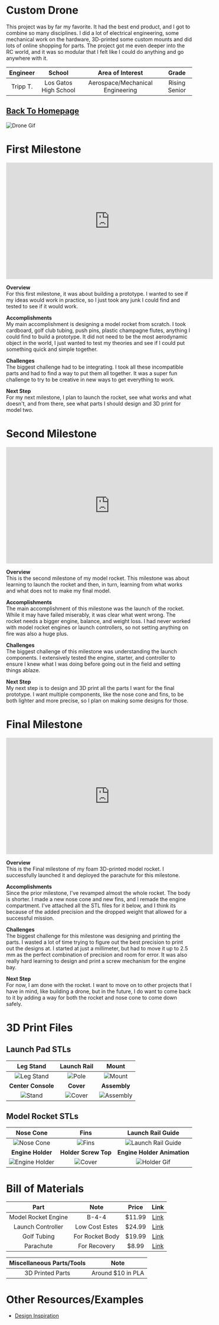 # Custom Drone
This project was by far my favorite. It had the best end product, and I got to combine so many disciplines. I did a lot of electrical engineering, some mechanical work on the hardware, 3D-printed some custom mounts and did lots of online shopping for parts. The project got me even deeper into the RC world, and it was so modular that I felt like I could do anything and go anywhere with it. 

| **Engineer** | **School** | **Area of Interest** | **Grade** |
|:--:|:--:|:--:|:--:|
| Tripp T. | Los Gatos High School | Aerospace/Mechanical Engineering | Rising Senior |

## [Back To Homepage](./index.md)


![Drone Gif](./images/Drone.gif)


# First Milestone
<iframe width="560" height="315" src="https://www.youtube.com/embed/eLJ4wtRUJ0Q?si=9Z-wYppHN6apqz7H" title="YouTube video player" frameborder="0" allow="accelerometer; autoplay; clipboard-write; encrypted-media; gyroscope; picture-in-picture; web-share" referrerpolicy="strict-origin-when-cross-origin" allowfullscreen></iframe>

**Overview**\
For this first milestone, it was about building a prototype. I wanted to see if my ideas would work in practice, so I just took any junk I could find and tested to see if it would work. 

**Accomplishments**\
My main accomplishment is designing a model rocket from scratch. I took cardboard, golf club tubing, push pins, plastic champagne flutes, anything I could find to build a prototype. It did not need to be the most aerodynamic object in the world, I just wanted to test my theories and see if I could put something quick and simple together. 

**Challenges**\
The biggest challenge had to be integrating. I took all these incompatible parts and had to find a way to put them all together. It was a super fun challenge to try to be creative in new ways to get everything to work. 

**Next Step**\
For my next milestone, I plan to launch the rocket, see what works and what doesn't, and from there, see what parts I should design and 3D print for model two. 



# Second Milestone
<!---For your second milestone, explain what you've worked on since your previous milestone. You can highlight:
- Technical details of what you've accomplished and how they contribute to the final goal
- What has been surprising about the project so far
- Previous challenges you faced that you overcame
- What needs to be completed before your final milestone--> 
<iframe width="560" height="315" src="https://www.youtube.com/embed/OAdHz1ghlD0?si=6XIEqs8O4W4EaHot" title="YouTube video player" frameborder="0" allow="accelerometer; autoplay; clipboard-write; encrypted-media; gyroscope; picture-in-picture; web-share" referrerpolicy="strict-origin-when-cross-origin" allowfullscreen></iframe>

**Overview**\
This is the second milestone of my model rocket. This milestone was about learning to launch the rocket and then, in turn, learning from what works and what does not to make my final model. 

**Accomplishments**\
The main accomplishment of this milestone was the launch of the rocket. While it may have failed miserably, it was clear what went wrong. The rocket needs a bigger engine, balance, and weight loss. I had never worked with model rocket engines or launch controllers, so not setting anything on fire was also a huge plus.

**Challenges**\
The biggest challenge of this milestone was understanding the launch components. I extensively tested the engine, starter, and controller to ensure I knew what I was doing before going out in the field and setting things ablaze.

**Next Step**\
My next step is to design and 3D print all the parts I want for the final prototype. I want multiple components, like the nose cone and fins, to be both lighter and more precise, so I plan on making some designs for those. 


# Final Milestone

<iframe width="560" height="315" src="https://www.youtube.com/embed/ec7b5v9FoI8?si=OXt-W_M7n9x_Szlu" title="YouTube video player" frameborder="0" allow="accelerometer; autoplay; clipboard-write; encrypted-media; gyroscope; picture-in-picture; web-share" referrerpolicy="strict-origin-when-cross-origin" allowfullscreen></iframe>

**Overview**\
This is the Final milestone of my foam 3D-printed model rocket. I successfully launched it and deployed the parachute for this milestone. 

**Accomplishments**\
Since the prior milestone, I've revamped almost the whole rocket. The body is shorter. I made a new nose cone and new fins, and I remade the engine compartment. I've attached all the STL files for it below, and I think its because of the added precision and the dropped weight that allowed for a successful mission. 

**Challenges**\
The biggest challenge for this milestone was designing and printing the parts. I wasted a lot of time trying to figure out the best precision to print out the designs at. I started at just a millimeter, but had to move it up to 2.5 mm as the perfect combination of precision and room for error. It was also really hard learning to design and print a screw mechanism for the engine bay. 

**Next Step**\
For now, I am done with the rocket. I want to move on to other projects that I have in mind, like building a drone, but in the future, I do want to come back to it by adding a way for both the rocket and nose cone to come down safely.

# 3D Print Files

## Launch Pad STLs

|**Leg Stand**|**Launch Rail**|**Mount**|
|:--:|:--:|:--:|
|![Leg Stand](./images/LegStand.png)|![Pole](./images/Pole.png)|![Mount](./images/Mount.png)|
|**Center Console**|**Cover**|**Assembly**|
|![Stand](./images/Stand.png)|![Cover](./images/Cover.png)|![Assembly](./images/LaunchAssembly.png)|

## Model Rocket STLs

|**Nose Cone**|**Fins**|**Launch Rail Guide**|
|:--:|:--:|:--:|
|![Nose Cone](./images/NoseCone.png)|![Fins](./images/Fins.png)|![Launch Rail Guide](./images/Holder.png)|
|**Engine Holder**|**Holder Screw Top**|**Engine Holder Animation**|
|![Engine Holder](./images/EngineHolder.png)|![Cover](./images/ScrewTop.png)|![Holder Gif](./images/Engine.gif)|










# Bill of Materials

| **Part** | **Note** | **Price** | **Link** |
|:--:|:--:|:--:|:--:| 
|Model Rocket Engine|B-4-4|$11.99| <a href= "https://estesrockets.com/products/b4-4-engines"> Link </a>|
| Launch Controller | Low Cost Estes | $24.99 | <a href= "https://www.amazon.com/Estes-2230-E-Launch-Controller/dp/B0006MZKG6/ref=sr_1_1?dib=eyJ2IjoiMSJ9.pZynRK8k40zzOngTFx5Ye23KorYDbsOOKIs242or4JUbNwKRsrRk5xrBtnzAKkLaVLRpxyG4zdVom_2Bd5Uo0vsQZ09WVWXLlXz0oD7TD6ENXT3As3g34V8RrxQlGpoKgDpnaJIoSxhRqv3OAOBzCl2Ey8Pq_CBP0oHSIscMbcpv3WmtrtNuzNbtcRQ-iAYpCNFcTEstOD6co0Vp9EVzrBS0FjbDSNQkaKSDMNR5rQaEYy0KNcT0nBbAX2ADEKag5nECBybL-tskD0NLtsTcAIZfeu9m61ffPsLvgvC9k8.FUdjbPPH7V9ovpLtKm4GGI3ffvkMTEVdoWCo0qzqg&dib_tag=se&keywords=launch+controller+for+model+rockets&qid=1719594312&sr=8-1"> Link </a> |
|Golf Tubing|For Rocket Body|$19.99| <a href="https://www.amazon.com/sk=golf+tubes&crid=HUGNKQXWLLUU&sprefix=golf+tube%2Caps%2C163&ref=nb_sb_noss_1"> Link </a>|
|Parachute|For Recovery|$8.99|<a href="https://www.amazon.com/Estes-2265-15-Parachute/dp/B00A4UXATY/ref=sr_1_5?crid=1V63U10AA549L&dib=eyJ2IjoiMSJ9.Bomfzm68ELMGa0ug6PVQdctUuf75xW5w5Peg82NHoXkwXYeTNNeHHlo7E_Mjwh8yD7U-HHk3cJk90iPa_0KLz25BvWXO61TkdiSh8VKdUedg3JW6gHa9PpML4aa3o_kASNUKkFtODDT7qjkbNbLEBrhRbuKdJ-35BfNWgMIEFs8I7OxQscqoF--pdNSfmaavdXL_UM4A9lSnlLgtki4jfBWOAowQ7ecckYfXM8A2YL_LwkZamTs5U1G23yzalfBRCCBljqQSBrssDYAtFtTGvBlODXBDxo7JqX71M1TNlyM.tsX5eJwmDNW_qJo5Z4nxGWmCAbNdE3bAzy0OMi2tDP8&dib_tag=se&keywords=model+rocket+parachute&qid=1719594606&sprefix=model+rocket+para%2Caps%2C163&sr=8-5"> Link </a>|

|**Miscellaneous Parts/Tools**| **Note**|
|:--:|:--:|
|3D Printed Parts|Around $10 in PLA|



# Other Resources/Examples
- <a href="https://www.youtube.com/watch?v=r2lDXoW78u0"> Design Inspiration </a>

